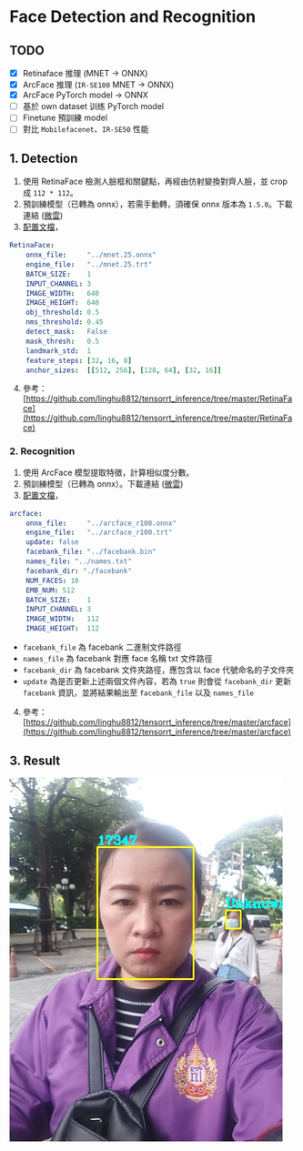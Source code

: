 # Face Detection and Recognition
## TODO
- [x] Retinaface 推理 (MNET -> ONNX)
- [x] ArcFace 推理 (`IR-SE100` MNET -> ONNX)
- [x] ArcFace PyTorch model -> ONNX
- [ ] 基於 own dataset 训练 PyTorch model
- [ ] Finetune 預訓練 model
- [ ] 對比 `Mobilefacenet`、`IR-SE50` 性能

## 1. Detection
1. 使用 RetinaFace 檢測人臉框和關鍵點，再經由仿射變換對齊人臉，並 crop 成 `112 * 112`。
2. 預訓練模型（已轉為 onnx），若需手動轉，須確保 onnx 版本為 `1.5.0`。下載連結 ([微雲](https://share.weiyun.com/S0VC2Uhc))
3. [配置文檔](./config_retinaface.yaml)， 
```yaml
RetinaFace:
    onnx_file:     "../mnet.25.onnx"
    engine_file:   "../mnet.25.trt"
    BATCH_SIZE:    1
    INPUT_CHANNEL: 3
    IMAGE_WIDTH:   640
    IMAGE_HEIGHT:  640
    obj_threshold: 0.5
    nms_threshold: 0.45
    detect_mask:   False
    mask_thresh:   0.5
    landmark_std:  1
    feature_steps: [32, 16, 8]
    anchor_sizes:  [[512, 256], [128, 64], [32, 16]]
```
4. 參考：[https://github.com/linghu8812/tensorrt_inference/tree/master/RetinaFace](https://github.com/linghu8812/tensorrt_inference/tree/master/RetinaFace)

### 2. Recognition
1. 使用 ArcFace 模型提取特徵，計算相似度分數。
2. 預訓練模型（已轉為 onnx）。下載連結 ([微雲](https://share.weiyun.com/UzqufBpM))
3. [配置文檔](./config_arcface.yaml)，  
```yaml
arcface:
    onnx_file:     "../arcface_r100.onnx"
    engine_file:   "../arcface_r100.trt"
    update: false
    facebank_file: "../facebank.bin"
    names_file: "../names.txt"
    facebank_dir: "./facebank"
    NUM_FACES: 10
    EMB_NUM: 512
    BATCH_SIZE:    1
    INPUT_CHANNEL: 3
    IMAGE_WIDTH:   112
    IMAGE_HEIGHT:  112
```  
- `facebank_file` 為 facebank 二進制文件路徑
- `names_file` 為 facebank 對應 face 名稱 txt 文件路徑
- `facebank_dir` 為 facebank 文件夾路徑，應包含以 face 代號命名的子文件夾
- `update` 為是否更新上述兩個文件內容，若為 `true` 則會從 `facebank_dir` 更新 `facebank` 資訊，並將結果輸出至 `facebank_file` 以及 `names_file`
4. 參考：[https://github.com/linghu8812/tensorrt_inference/tree/master/arcface](https://github.com/linghu8812/tensorrt_inference/tree/master/arcface)

## 3. Result
![result](./results/rec.jpg)

